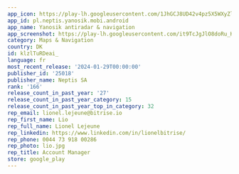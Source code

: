 ```yaml
---
app_icon: https://play-lh.googleusercontent.com/1JhGCJ8UD42v4pz5X5WXyZlM2jIfeTOBf5jE1vup2YPFmKQYsZP9TBmEV6H_y-79r6U
app_id: pl.neptis.yanosik.mobi.android
app_name: Yanosik antiradar & navigation
app_screenshot: https://play-lh.googleusercontent.com/it9TcJgJlO8doRu_HsrcWKBfB5kEj4S7OvkEM-MKnS-lGSciEKIiE95N8xcSsEo_E_U
category: Maps & Navigation
country: DK
id: klzlTuRDeai_
language: fr
most_recent_release: '2024-01-29T00:00:00'
publisher_id: '25018'
publisher_name: Neptis SA
rank: '166'
release_count_in_past_year: '27'
release_count_in_past_year_category: 15
release_count_in_past_year_top_in_category: 32
rep_email: lionel.lejeune@bitrise.io
rep_first_name: Lio
rep_full_name: Lionel Lejeune
rep_linkedin: https://www.linkedin.com/in/lionelbitrise/
rep_phone: 0044 73 918 00286
rep_photo: lio.jpg
rep_title: Account Manager
store: google_play
---
```

